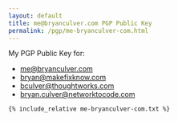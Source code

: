 ```yaml
---
layout: default
title: me@bryanculver.com PGP Public Key
permalink: /pgp/me-bryanculver-com.html
---
```


My PGP Public Key for:

* [me@bryanculver.com](mailto:me@bryanculver.com)
* [bryan@makefixknow.com](mailto:bryan@makefixknow.com)
* [bculver@thoughtworks.com](mailto:bculver@thoughtworks)
* [bryan.culver@networktocode.com](mailto:bryan.culver@networktocode.com)

```
{% include_relative me-bryanculver-com.txt %}
```
